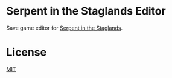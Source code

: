 # Serpent in the Staglands Editor

Save game editor for [Serpent in the Staglands](http://serpentinthestaglands.com/).

# License

[MIT](LICENSE)
